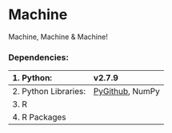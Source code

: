 # Machine
Machine, Machine &amp; Machine!

### Dependencies:
| 1. Python:  | v2.7.9            |
| :--------   |:----------------- |
| 2. Python Libraries:  | [PyGithub](https://github.com/PyGithub/PyGithub), NumPy        |
| 3. R                  |         |
| 4. R Packages         |         |
